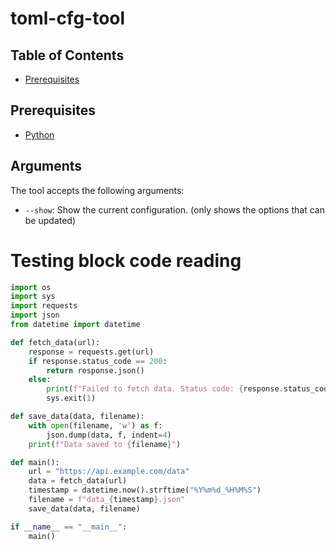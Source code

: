 # toml-cfg-tool  

## Table of Contents

- [Prerequisites](#prerequisites)

## Prerequisites

- [Python](https://www.python.org/downloads/)

## Arguments 

The tool accepts the following arguments:
- `--show`: Show the current configuration. (only shows the options that can be updated)

# Testing block code reading

```python
import os
import sys
import requests
import json
from datetime import datetime

def fetch_data(url):
    response = requests.get(url)
    if response.status_code == 200:
        return response.json()
    else:
        print(f"Failed to fetch data. Status code: {response.status_code}")
        sys.exit(1)

def save_data(data, filename):
    with open(filename, 'w') as f:
        json.dump(data, f, indent=4)
    print(f"Data saved to {filename}")

def main():
    url = "https://api.example.com/data"
    data = fetch_data(url)
    timestamp = datetime.now().strftime("%Y%m%d_%H%M%S")
    filename = f"data_{timestamp}.json"
    save_data(data, filename)

if __name__ == "__main__":
    main()
```

